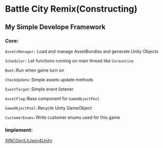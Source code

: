 # Battle City Remix(Constructing)

## My Simple Develope Framework

### Core:

`AssetsManager:`  Load and manage AssetBundles and generate Unity Objects

`Scheduler:` Let functions running on main thread like `Corountine`

`Boot:`Run when game turn on

`CheckUpdate:`Simple assets update methods

`EventTarget:`Simple event listener

`AssetFlag:`Base component for `GameObjectPool`

`GameObjectPool:`Recycle Unity GameObject

`CustomerEnums:`Write customer enums used for this game 

### Implement:

[XINCGer/LitJson4Unity](https://github.com/XINCGer/LitJson4Unity)


